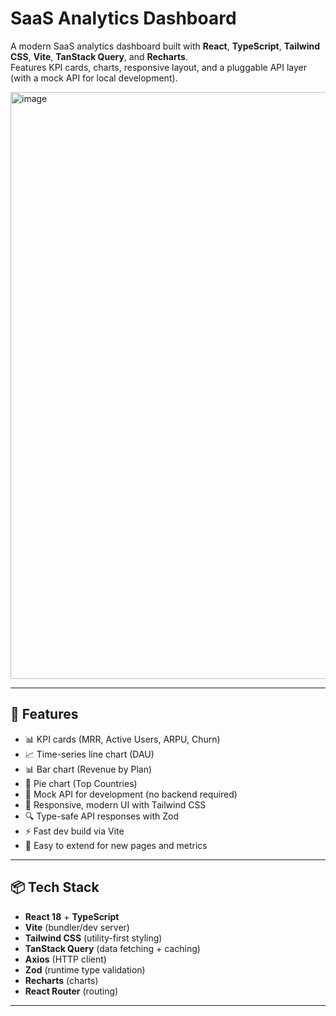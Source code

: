 # SaaS Analytics Dashboard

A modern SaaS analytics dashboard built with **React**, **TypeScript**, **Tailwind CSS**, **Vite**, **TanStack Query**, and **Recharts**.  
Features KPI cards, charts, responsive layout, and a pluggable API layer (with a mock API for local development).

<img width="1918" height="939" alt="image" src="https://github.com/user-attachments/assets/d2d6305d-e7a9-422f-9331-1f5ef174b1d4" />


---

## 🚀 Features

- 📊 KPI cards (MRR, Active Users, ARPU, Churn)
- 📈 Time-series line chart (DAU)
- 📊 Bar chart (Revenue by Plan)
- 🥧 Pie chart (Top Countries)
- 🔄 Mock API for development (no backend required)
- 🎨 Responsive, modern UI with Tailwind CSS
- 🔍 Type-safe API responses with Zod
- ⚡ Fast dev build via Vite
- 🧩 Easy to extend for new pages and metrics

---

## 📦 Tech Stack

- **React 18** + **TypeScript**
- **Vite** (bundler/dev server)
- **Tailwind CSS** (utility-first styling)
- **TanStack Query** (data fetching + caching)
- **Axios** (HTTP client)
- **Zod** (runtime type validation)
- **Recharts** (charts)
- **React Router** (routing)

---

